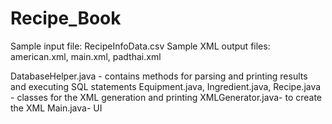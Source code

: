 # Recipe_Book

Sample input file: RecipeInfoData.csv
Sample XML output files: american.xml, main.xml, padthai.xml 

DatabaseHelper.java - contains methods for parsing and printing results and executing SQL statements 
Equipment.java, Ingredient.java, Recipe.java - classes for the XML generation and printing 
XMLGenerator.java- to create the XML 
Main.java- UI
